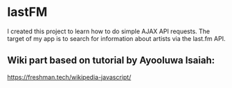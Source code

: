 # lastFM

I created this project to learn how to do simple AJAX API requests.
The target of my app is to search for information about artists via the last.fm API.


## Wiki part based on tutorial by Ayooluwa Isaiah:

https://freshman.tech/wikipedia-javascript/